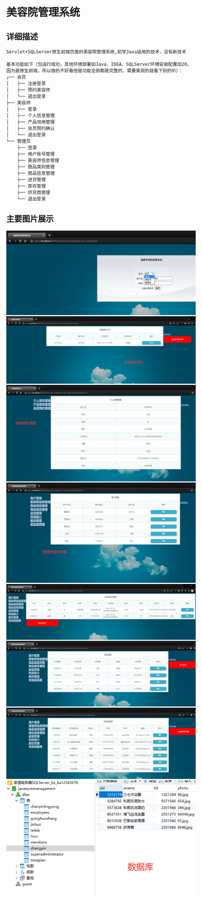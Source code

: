 # 美容院管理系统

## 详细描述
```
Servlet+SQLServer原生前端页面的美容院管理系统,初学Java适用的技术，没有新技术

基本功能如下（包运行成功，其他环境部署如Java、IDEA、SQLServer环境安装配置加20，因为是原生前端，所以做的不好看但是功能全部都是完整的，需要美观的就看下别的叭）：
┌── 会员
│   ├── 注册登录
│   ├── 预约美容师
│   └── 退出登录
├── 美容师
│   ├── 登录
│   ├── 个人信息管理
│   ├── 产品领用管理
│   ├── 会员预约确认
│   └── 退出登录
└── 管理员
    ├── 登录
    ├── 用户账号管理
    ├── 美容师信息管理
    ├── 商品类别管理
    ├── 商品信息管理
    ├── 进货管理
    ├── 库存管理
    ├── 供货商管理
    └── 退出登录
```

## 主要图片展示

![](img/2022-02-22-22-38-52.png)
![](img/2022-02-22-22-39-54.png)
![](img/2022-02-22-22-43-04.png)
![](img/2022-02-22-22-43-38.png)
![](img/2022-02-22-22-43-48.png)
![](img/2022-02-22-22-43-58.png)
![](img/2022-02-22-22-44-06.png)
![](img/2022-02-22-22-46-00.png)